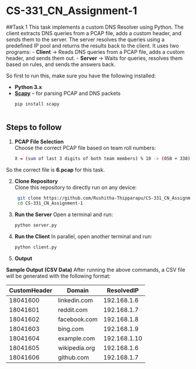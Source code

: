 # CS-331_CN_Assignment-1

##Task 1 
This task implements a custom DNS Resolver using Python. The client extracts DNS queries from a PCAP file, adds a custom header, and sends them to the server. The server resolves the queries using a predefined IP pool and returns the results back to the client. It uses two programs: - **Client** → Reads DNS queries from a PCAP file, adds a custom header, and sends them out. - **Server** → Waits for queries, resolves them based on rules, and sends the answers back. 

So first to run this, make sure you have the following installed: 
- **Python 3.x**
- **[Scapy](https://scapy.net/)** – for parsing PCAP and DNS packets
    ```bash
    pip install scapy



## **Steps to follow**

1. **PCAP File Selection**  
   Choose the correct PCAP file based on team roll numbers:
    ```bash
    X = (sum of last 3 digits of both team members) % 10 -> (058 + 338) % 10 = 6

So the correct file is **6.pcap** for this task.  

2. **Clone Repository**  
   Clone this repository to directly run on any device:  
   ```bash
    git clone https://github.com/Rushitha-Thipparapu/CS-331_CN_Assignment-1.git
    cd CS-331_CN_Assignment-1

3. **Run the Server**
    Open a terminal and run:
    ```bash
    python server.py

4. **Run the Client**
    In parallel, open another terminal and run:
    ```bash
    python client.py

5. **Output**

**Sample Output (CSV Data)**
After running the above commands, a CSV file will be generated with the following format:

| CustomHeader | Domain        | ResolvedIP     |
|--------------|--------------|----------------|
| 18041600     | linkedin.com | 192.168.1.6    |
| 18041601     | reddit.com   | 192.168.1.7    |
| 18041602     | facebook.com | 192.168.1.8    |
| 18041603     | bing.com     | 192.168.1.9    |
| 18041604     | example.com  | 192.168.1.10   |
| 18041605     | wikipedia.org| 192.168.1.6    |
| 18041606     | github.com   | 192.168.1.7    |
